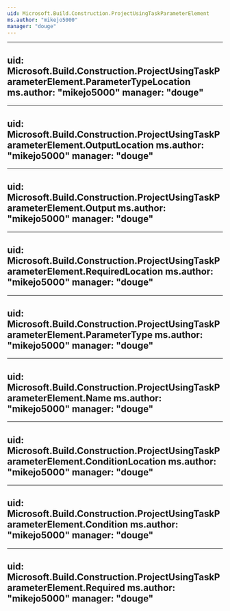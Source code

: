 ```yaml
---
uid: Microsoft.Build.Construction.ProjectUsingTaskParameterElement
ms.author: "mikejo5000"
manager: "douge"
---
```


---
uid: Microsoft.Build.Construction.ProjectUsingTaskParameterElement.ParameterTypeLocation
ms.author: "mikejo5000"
manager: "douge"
---

---
uid: Microsoft.Build.Construction.ProjectUsingTaskParameterElement.OutputLocation
ms.author: "mikejo5000"
manager: "douge"
---

---
uid: Microsoft.Build.Construction.ProjectUsingTaskParameterElement.Output
ms.author: "mikejo5000"
manager: "douge"
---

---
uid: Microsoft.Build.Construction.ProjectUsingTaskParameterElement.RequiredLocation
ms.author: "mikejo5000"
manager: "douge"
---

---
uid: Microsoft.Build.Construction.ProjectUsingTaskParameterElement.ParameterType
ms.author: "mikejo5000"
manager: "douge"
---

---
uid: Microsoft.Build.Construction.ProjectUsingTaskParameterElement.Name
ms.author: "mikejo5000"
manager: "douge"
---

---
uid: Microsoft.Build.Construction.ProjectUsingTaskParameterElement.ConditionLocation
ms.author: "mikejo5000"
manager: "douge"
---

---
uid: Microsoft.Build.Construction.ProjectUsingTaskParameterElement.Condition
ms.author: "mikejo5000"
manager: "douge"
---

---
uid: Microsoft.Build.Construction.ProjectUsingTaskParameterElement.Required
ms.author: "mikejo5000"
manager: "douge"
---
